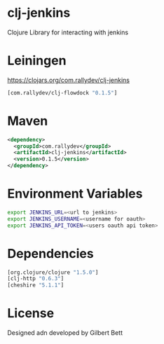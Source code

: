 # clj-jenkins
Clojure Library for interacting with jenkins

# Leiningen
https://clojars.org/com.rallydev/clj-jenkins
```clojure
[com.rallydev/clj-flowdock "0.1.5"]
```

# Maven
```xml
<dependency>
  <groupId>com.rallydev</groupId>
  <artifactId>clj-jenkins</artifactId>
  <version>0.1.5</version>
</dependency>
```

# Environment Variables
```bash
export JENKINS_URL=<url to jenkins>
export JENKINS_USERNAME=<username for oauth>
export JENKINS_API_TOKEN=<users oauth api token>
```


# Dependencies
```clojure
[org.clojure/clojure "1.5.0"]
[clj-http "0.6.3"]
[cheshire "5.1.1"]
```

# License
Designed adn developed by Gilbert Bett
